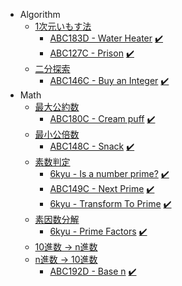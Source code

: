 - Algorithm
  - [1次元いもす法](https://github.com/1b0325h/ac-python/blob/main/algorithm/imos_1.py)
    - [ABC183D - Water Heater](https://atcoder.jp/contests/abc183/tasks/abc183_d) [:heavy_check_mark:](https://github.com/1b0325h/ac-python/blob/main/problems/abc183d-water_heater.ipynb)
    - [ABC127C - Prison](https://atcoder.jp/contests/abc127/tasks/abc127_c) [:heavy_check_mark:](https://github.com/1b0325h/ac-python/blob/main/problems/abc127c-prison.ipynb)
  - [二分探索](https://github.com/1b0325h/ac-python/blob/main/algorithm/meguru.py)
    - [ABC146C - Buy an Integer](https://atcoder.jp/contests/abc146/tasks/abc146_c) [:heavy_check_mark:](https://github.com/1b0325h/ac-python/blob/main/problems/abc146c-buy_an_integer.ipynb)
- Math
  - [最大公約数](https://github.com/1b0325h/ac-python/blob/main/math/gcd.py)
    - [ABC180C - Cream puff](https://atcoder.jp/contests/abc180/tasks/abc180_c) [:heavy_check_mark:](https://github.com/1b0325h/ac-python/blob/main/problems/abc180c-cream_puff.ipynb)
  - [最小公倍数](https://github.com/1b0325h/ac-python/blob/main/math/lcm.py)
    - [ABC148C - Snack](https://atcoder.jp/contests/abc148/tasks/abc148_c) [:heavy_check_mark:](https://github.com/1b0325h/ac-python/blob/main/problems/abc148c-snack.ipynb)
  - [素数判定](https://github.com/1b0325h/ac-python/blob/main/math/is_prime.py)
    - [6kyu - Is a number prime?](https://www.codewars.com/kata/5262119038c0985a5b00029f) [:heavy_check_mark:](https://github.com/1b0325h/ac-python/blob/main/problems/6kyu-is_a_number_prime.ipynb)
    - [ABC149C - Next Prime](https://atcoder.jp/contests/abc149/tasks/abc149_c) [:heavy_check_mark:](https://github.com/1b0325h/ac-python/blob/main/problems/abc149c-next_prime.ipynb)
    - [6kyu - Transform To Prime](https://www.codewars.com/kata/5a946d9fba1bb5135100007c) [:heavy_check_mark:](https://github.com/1b0325h/ac-python/blob/main/problems/6kyu-transform_to_prime.ipynb)
  - [素因数分解](https://github.com/1b0325h/ac-python/blob/main/math/prime_factors.py)
    - [6kyu - Prime Factors](https://www.codewars.com/kata/542f3d5fd002f86efc00081a) [:heavy_check_mark:](https://github.com/1b0325h/ac-python/blob/main/problems/6kyu-prime_factors.ipynb)
  - [10進数 → n進数](https://github.com/1b0325h/ac-python/blob/main/math/to_base_n.py)
  - [n進数 → 10進数](https://github.com/1b0325h/ac-python/blob/main/math/to_base_10.py)
    - [ABC192D - Base n](https://atcoder.jp/contests/abc192/tasks/abc192_d) [:heavy_check_mark:](https://github.com/1b0325h/ac-python/blob/main/problems/abc192d-base_n.ipynb)
